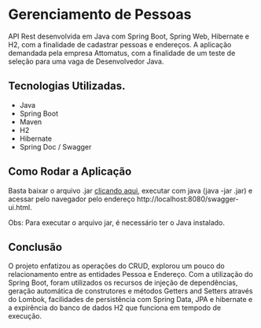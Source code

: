 <h1>Gerenciamento de Pessoas</h1>

<p>API Rest desenvolvida em Java com Spring Boot, Spring Web, Hibernate e H2, com a finalidade de cadastrar 
  pessoas e endereços. A aplicação demandada pela empresa Attomatus, com a finalidade de um teste de seleção para uma vaga de Desenvolvedor Java.</p>

  <h2>Tecnologias Utilizadas.</h2>
  <ul>
    <li>Java</li>
    <li>Spring Boot</li>
    <li>Maven</li>
    <li>H2</li>
    <li>Hibernate</li>
    <li>Spring Doc / Swagger</li>
  </ul>

  <h2>Como Rodar a Aplicação</h2>
  <p>Basta baixar o arquivo .jar <a href="https://drive.google.com/file/d/15z_onJutDyuU33GYvLfo7e_3EWJhl6jg/view?usp=sharing" target="_blank">clicando aqui</a>, executar com java (java -jar <nome do arquivo>.jar) e acessar pelo navegador pelo
    endereço http://localhost:8080/swagger-ui.html.</p>
    <p>Obs: Para executar o arquivo jar, é necessário ter o Java instalado.</p>

  <h2>Conclusão</h2>
  <p>O projeto enfatizou as operações do CRUD, explorou um pouco do relacionamento entre as entidades Pessoa e Endereço. Com a utilização
  do Spring Boot, foram utilizados os recursos de injeção de dependências, geração automática de construtores e métodos Getters and Setters através do Lombok, 
  facilidades de persistência com Spring Data, JPA e hibernate e a expirência do banco de dados H2 que funciona em tempodo de execução.</p>
    
